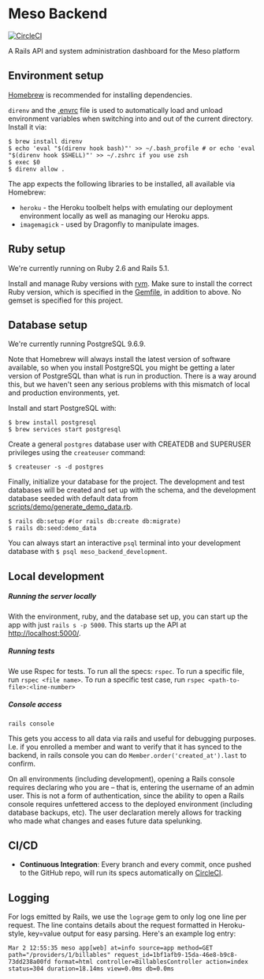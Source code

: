 # Meso Backend

[![CircleCI](https://circleci.com/gh/Meso-Health/meso-backend.svg?style=svg)](https://circleci.com/gh/Meso-Health/meso-backend)

A Rails API and system administration dashboard for the Meso platform


## Environment setup

[Homebrew](http://mxcl.github.io/homebrew/) is recommended for installing dependencies.

`direnv` and the [.envrc](.envrc) file is used to automatically load and unload environment variables when switching into and out of the current directory. Install it via:

```shell
$ brew install direnv
$ echo 'eval "$(direnv hook bash)"' >> ~/.bash_profile # or echo 'eval "$(direnv hook $SHELL)"' >> ~/.zshrc if you use zsh
$ exec $0
$ direnv allow .
```

The app expects the following libraries to be installed, all available via Homebrew:

* `heroku` - the Heroku toolbelt helps with emulating our deployment environment locally as well as managing our Heroku apps.
* `imagemagick` - used by Dragonfly to manipulate images.

## Ruby setup

We're currently running on Ruby 2.6 and Rails 5.1.

Install and manage Ruby versions with [rvm](http://rvm.io/). Make sure to install the correct Ruby version, which is specified in the [Gemfile](Gemfile), in addition to above. No gemset is specified for this project.


## Database setup

We're currently running PostgreSQL 9.6.9.

Note that Homebrew will always install the latest version of software available, so when you install PostgreSQL you might be getting a later version of PostgreSQL than what is run in production. There is a way around this, but we haven't seen any serious problems with this mismatch of local and production environments, yet.

Install and start PostgreSQL with:

```
$ brew install postgresql
$ brew services start postgresql
```

Create a general `postgres` database user with CREATEDB and SUPERUSER privileges using the `createuser` command:

```
$ createuser -s -d postgres
```

Finally, initialize your database for the project. The development and test databases will be created and set up with the schema, and the development database seeded with default data from [scripts/demo/generate_demo_data.rb](scripts/demo/generate_demo_data.rb).
```
$ rails db:setup #(or rails db:create db:migrate)
$ rails db:seed:demo_data
```

You can always start an interactive `psql` terminal into your development database with `$ psql meso_backend_development`.


## Local development

##### Running the server locally
With the environment, ruby, and the database set up, you can start up the app with just `rails s -p 5000`. This starts up the API at [http://localhost:5000/](http://localhost:5000/).

##### Running tests
We use Rspec for tests. To run all the specs: `rspec`. To run a specific file, run `rspec <file name>`. To run a specific test case, run `rspec <path-to-file>:<line-number>`

##### Console access

`rails console`

This gets you access to all data via rails and useful for debugging purposes. I.e. if you enrolled a member and want to verify that it has synced to the backend, in rails console you can do `Member.order('created_at').last` to confirm.

On all environments (including development), opening a Rails console requires declaring who you are – that is, entering the username of an admin user. This is not a form of authentication, since the ability to open a Rails console requires unfettered access to the deployed environment (including database backups, etc). The user declaration merely allows for tracking who made what changes and eases future data spelunking.

## CI/CD

* **Continuous Integration**: Every branch and every commit, once pushed to the GitHub repo, will run its specs automatically on [CircleCI](https://circleci.com/gh/Meso-Health/meso-backend).

## Logging

For logs emitted by Rails, we use the `lograge` gem to only log one line per request. The line contains details about the request formatted in Heroku-style, key=value output for easy parsing. Here's an example log entry:

```
Mar 2 12:55:35 meso app[web] at=info source=app method=GET path="/providers/1/billables" request_id=1bf1afb9-15da-46e8-b9c8-73dd238a00fd format=html controller=BillablesController action=index status=304 duration=18.14ms view=0.0ms db=0.0ms
```
